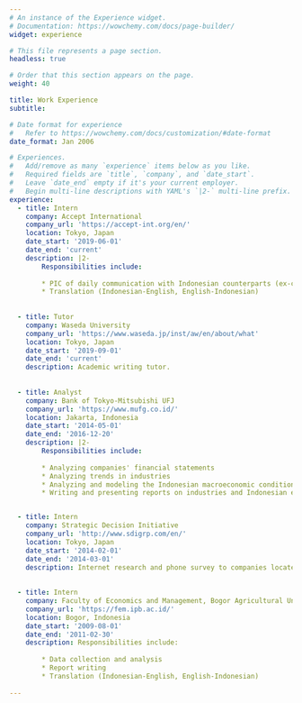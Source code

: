 ```yaml
---
# An instance of the Experience widget.
# Documentation: https://wowchemy.com/docs/page-builder/
widget: experience

# This file represents a page section.
headless: true

# Order that this section appears on the page.
weight: 40

title: Work Experience
subtitle:

# Date format for experience
#   Refer to https://wowchemy.com/docs/customization/#date-format
date_format: Jan 2006

# Experiences.
#   Add/remove as many `experience` items below as you like.
#   Required fields are `title`, `company`, and `date_start`.
#   Leave `date_end` empty if it's your current employer.
#   Begin multi-line descriptions with YAML's `|2-` multi-line prefix.
experience:
  - title: Intern
    company: Accept International 
    company_url: 'https://accept-int.org/en/'
    location: Tokyo, Japan
    date_start: '2019-06-01'
    date_end: 'current'
    description: |2-
        Responsibilities include:
        
        * PIC of daily communication with Indonesian counterparts (ex-convicted terrorists, government officials, NGOs, etc.)
        * Translation (Indonesian-English, English-Indonesian)
        
        
  - title: Tutor
    company: Waseda University
    company_url: 'https://www.waseda.jp/inst/aw/en/about/what'
    location: Tokyo, Japan
    date_start: '2019-09-01'
    date_end: 'current'
    description: Academic writing tutor.
    
    
  - title: Analyst
    company: Bank of Tokyo-Mitsubishi UFJ 
    company_url: 'https://www.mufg.co.id/'
    location: Jakarta, Indonesia
    date_start: '2014-05-01'
    date_end: '2016-12-20'
    description: |2-
        Responsibilities include:
        
        * Analyzing companies' financial statements
        * Analyzing trends in industries
        * Analyzing and modeling the Indonesian macroeconomic conditions
        * Writing and presenting reports on industries and Indonesian economy both within the bank and to the banks' clients.


  - title: Intern
    company: Strategic Decision Initiative 
    company_url: 'http://www.sdigrp.com/en/'
    location: Tokyo, Japan
    date_start: '2014-02-01'
    date_end: '2014-03-01'
    description: Internet research and phone survey to companies located in Indonesia.
    
    
  - title: Intern
    company: Faculty of Economics and Management, Bogor Agricultural University 
    company_url: 'https://fem.ipb.ac.id/'
    location: Bogor, Indonesia
    date_start: '2009-08-01'
    date_end: '2011-02-30'
    description: Responsibilities include:
        
        * Data collection and analysis
        * Report writing
        * Translation (Indonesian-English, English-Indonesian)
    
---
```


